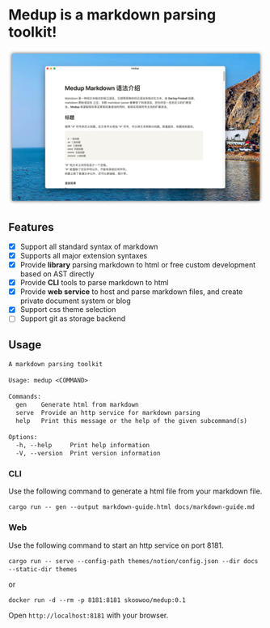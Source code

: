 # Medup is a markdown parsing toolkit!

![](./docs/assets/demo.png)

## Features
* [x] Support all standard syntax of markdown
* [x] Supports all major extension syntaxes
* [x] Provide **library** parsing markdown to html or free custom development based on AST directly
* [x] Provide **CLI** tools to parse markdown to html
* [x] Provide **web service** to host and parse markdown files, and create private document system or blog
* [x] Support css theme selection
* [ ] Support git as storage backend

## Usage
```
A markdown parsing toolkit

Usage: medup <COMMAND>

Commands:
  gen    Generate html from markdown
  serve  Provide an http service for markdown parsing
  help   Print this message or the help of the given subcommand(s)

Options:
  -h, --help     Print help information
  -V, --version  Print version information
```

### CLI

Use the following command to generate a html file from your markdown file.
```
cargo run -- gen --output markdown-guide.html docs/markdown-guide.md
```

### Web 

Use the following command to start an http service on port 8181.
```
cargo run -- serve --config-path themes/notion/config.json --dir docs --static-dir themes
```
or 

```
docker run -d --rm -p 8181:8181 skoowoo/medup:0.1
```

Open `http://localhost:8181` with your browser.
